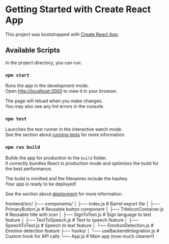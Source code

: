 # Getting Started with Create React App

This project was bootstrapped with [Create React App](https://github.com/facebook/create-react-app).

## Available Scripts

In the project directory, you can run:

### `npm start`

Runs the app in the development mode.\
Open [http://localhost:3000](http://localhost:3000) to view it in your browser.

The page will reload when you make changes.\
You may also see any lint errors in the console.

### `npm test`

Launches the test runner in the interactive watch mode.\
See the section about [running tests](https://facebook.github.io/create-react-app/docs/running-tests) for more information.

### `npm run build`

Builds the app for production to the `build` folder.\
It correctly bundles React in production mode and optimizes the build for the best performance.

The build is minified and the filenames include the hashes.\
Your app is ready to be deployed!

See the section about [deployment](https://facebook.github.io/create-react-app/docs/deployment) for more information.

frontend/src/
├── components/
│   ├── index.js                    # Barrel export file
│   ├── PrimaryButton.js            # Reusable button component
│   ├── TitleIconContainer.js       # Reusable title with icon
│   ├── SignToText.js               # Sign language to text feature
│   ├── TextToSpeech.js             # Text to speech feature
│   ├── SpeechToText.js             # Speech to text feature
│   └── EmotionDetection.js         # Emotion detection feature
├── hooks/
│   └── useBackendIntegration.js    # Custom hook for API calls
└── App.js                          # Main app (now much cleaner!)
